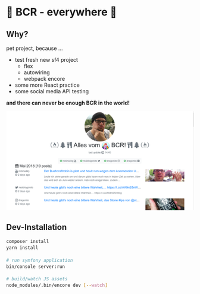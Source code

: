 # 🌲 BCR - everywhere 🌲

## Why?

pet project, because ...

* test fresh new sf4 project
  * flex
  * autowiring
  * webpack encore
* some more React practice
* some social media API testing

**and there can never be enough BCR in the world!**

![a picture](docs/screenshot.png)

## Dev-Installation

``` bash
composer install
yarn install

# run symfony application
bin/console server:run

# build/watch JS assets
node_modules/.bin/encore dev [--watch]
```
